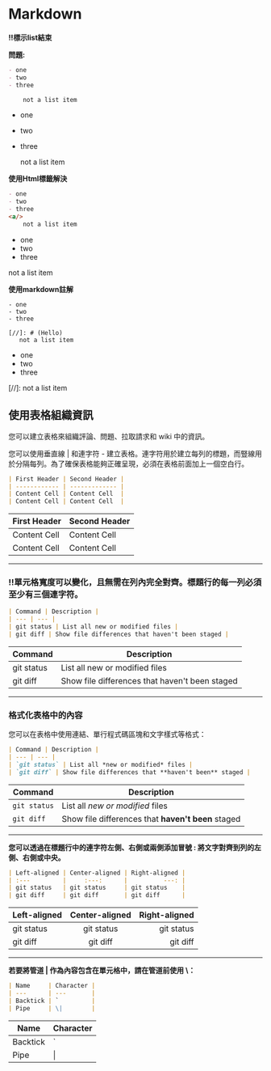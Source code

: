 # Markdown

**‼️標示list結束**

**問題:**

```md
- one
- two
- three

    not a list item
```

- one
- two
- three

    not a list item
    
**使用Html標籤解決**

```md
- one
- two
- three
<a/>
    not a list item
```

- one
- two
- three
<a/>  
    not a list item
    
 **使用markdown註解**
 
 ```
 - one
- two
- three

[//]: # (Hello)
    not a list item
 ```  
 
  - one
- two
- three

[//]: 
    not a list item 

## 使用表格組織資訊

您可以建立表格來組織評論、問題、拉取請求和 wiki 中的資訊。

您可以使用垂直線 | 和連字符 - 建立表格。連字符用於建立每列的標題，而豎線用於分隔每列。為了確保表格能夠正確呈現，必須在表格前面加上一個空白行。

```md
| First Header | Second Header |
| ------------ | ------------- |
| Content Cell | Content Cell  |
| Content Cell | Content Cell  |
```

| First Header | Second Header |
| ------------ | ------------- |
| Content Cell | Content Cell  |
| Content Cell | Content Cell  |

---
### ‼️單元格寬度可以變化，且無需在列內完全對齊。標題行的每一列必須至少有三個連字符。

```md
| Command | Description |
| --- | --- |
| git status | List all new or modified files |
| git diff | Show file differences that haven't been staged |
```

| Command | Description |
| --- | --- |
| git status | List all new or modified files |
| git diff | Show file differences that haven't been staged |

---

### 格式化表格中的內容

您可以在表格中使用連結、單行程式碼區塊和文字樣式等格式：

```md
| Command | Description |
| --- | --- |
| `git status` | List all *new or modified* files |
| `git diff` | Show file differences that **haven't been** staged |
```

| Command | Description |
| --- | --- |
| `git status` | List all *new or modified* files |
| `git diff` | Show file differences that **haven't been** staged |

---

**您可以透過在標題行中的連字符左側、右側或兩側添加冒號 : 將文字對齊到列的左側、右側或中央。**

```md
| Left-aligned | Center-aligned | Right-aligned |
| :---         |     :---:      |          ---: |
| git status   | git status     | git status    |
| git diff     | git diff       | git diff      |
```

| Left-aligned | Center-aligned | Right-aligned |
| :---         |     :---:      |          ---: |
| git status   | git status     | git status    |
| git diff     | git diff       | git diff      |

---

**若要將管道 | 作為內容包含在單元格中，請在管道前使用 \：**

```md
| Name     | Character |
| ---      | ---       |
| Backtick | `         |
| Pipe     | \|        |
```

| Name     | Character |
| ---      | ---       |
| Backtick | `         |
| Pipe     | \|        |